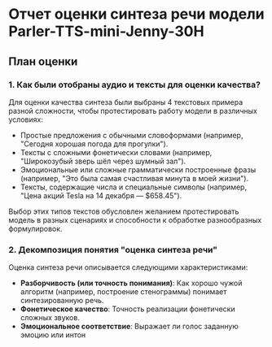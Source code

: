 # Отчет оценки синтеза речи модели Parler-TTS-mini-Jenny-30H

## План оценки

### 1. Как были отобраны аудио и тексты для оценки качества?

Для оценки качества синтеза были выбраны 4 текстовых примера разной сложности, чтобы протестировать работу модели в различных условиях:
- Простые предложения с обычными словоформами (например, "Сегодня хорошая погода для прогулки").
- Тексты с сложными фонетически словами (например, "Широкозубый зверь шёл через шумный зал").
- Эмоциональные или сложные грамматически построенные фразы (например, "Это была самая счастливая минута в моей жизни").
- Тексты, содержащие числа и специальные символы (например, "Цена акций Tesla на 14 декабря — $658.45").

Выбор этих типов текстов обусловлен желанием протестировать модель в разных сценариях и способности к обработке разнообразных формулировок.

### 2. Декомпозиция понятия "оценка синтеза речи"

Оценка синтеза речи описывается следующими характеристиками:

- **Разборчивость (или точность понимания)**: Как хорошо чужой алгоритм (например, построение стенограммы) понимает синтезированную речь.
- **Фонетическое качество**: Точность реализации фонетически сложных звуков.
- **Эмоциональное соответствие**: Выражает ли голос заданную эмоцию или интон

